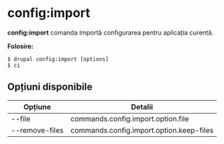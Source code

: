 # config:import
**config:import** comanda Importă configurarea pentru aplicația curentă.

**Folosire:**
```
$ drupal config:import [options] 
$ ci  
```

## Opțiuni disponibile
Opțiune | Detalii
-------|-------------
--file | commands.config.import.option.file
--remove-files | commands.config.import.option.keep-files
